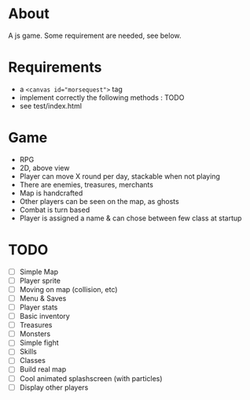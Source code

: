 # About
A js game. Some requirement are needed, see below.

# Requirements

- a `<canvas id="morsequest">` tag
- implement correctly the following methods : 
TODO
- see test/index.html

# Game

- RPG
- 2D, above view
- Player can move X round per day, stackable when not playing
- There are enemies, treasures, merchants
- Map is handcrafted
- Other players can be seen on the map, as ghosts
- Combat is turn based
- Player is assigned a name & can chose between few class at startup

# TODO
- [ ] Simple Map
- [ ] Player sprite
- [ ] Moving on map (collision, etc)
- [ ] Menu & Saves
- [ ] Player stats
- [ ] Basic inventory
- [ ] Treasures
- [ ] Monsters
- [ ] Simple fight
- [ ] Skills
- [ ] Classes
- [ ] Build real map
- [ ] Cool animated splashscreen (with particles)
- [ ] Display other players
